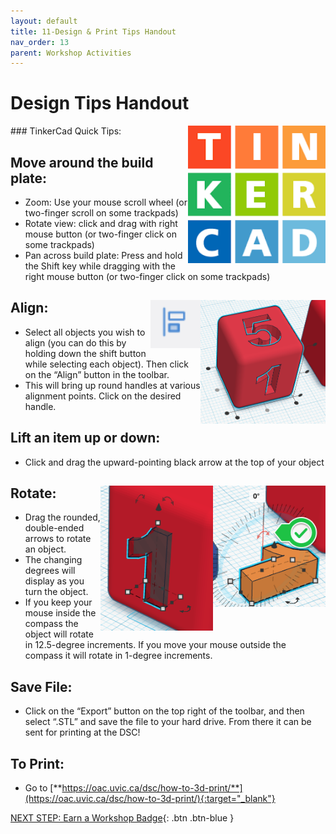 ```yaml
---
layout: default
title: 11-Design & Print Tips Handout
nav_order: 13
parent: Workshop Activities
---
```

# Design Tips Handout
<img src="images/tinkercad-tips-01.png" style="float:right;width:220px" alt="TinkerCad logo">
### TinkerCad Quick Tips:

## Move around the build plate: 
- Zoom: Use your mouse scroll wheel (or two-finger scroll on some trackpads)
- Rotate view: click and drag with right mouse button (or two-finger click on some trackpads) 
- Pan across build plate: Press and hold the Shift key while dragging with the right mouse button (or two-finger click on some trackpads) 

## Align: <img src="images/tinkercad-tips-03.png" style="float:right;width:200px" alt="Aligning object"><img src="images/tinkercad-tips-02.png" style="float:right;width:80px" alt="Align icon">
- Select all objects you wish to align (you can do this by holding down the shift button while selecting each object).  Then click on the “Align” button in the toolbar.
- This will bring up round handles at various alignment points. Click on the desired handle.

## Lift an item up or down: 
- Click and drag the upward-pointing black arrow at the top of your object

## Rotate: <img src="images/tinkercad-tips-04.png" style="float:right;width:180px" alt="Rotation icons"><img src="images/tinkercad-tips-05.png" style="float:right;width:180px" alt="rotation arrow">
- Drag the rounded, double-ended arrows to rotate an object. 
- The changing degrees will display as you turn the object.
- If you keep your mouse inside the compass the object will rotate in 12.5-degree increments. If you move your mouse outside the compass it will rotate in 1-degree increments.

## Save File:
- Click on the “Export” button on the top right of the toolbar, and then select “.STL” and save the file to your hard drive. From there it can be sent for printing at the DSC!

## To Print:
- Go to [**https://oac.uvic.ca/dsc/how-to-3d-print/**](https://oac.uvic.ca/dsc/how-to-3d-print/){:target="_blank"}

[NEXT STEP: Earn a Workshop Badge](informal-credentials.html){: .btn .btn-blue }
